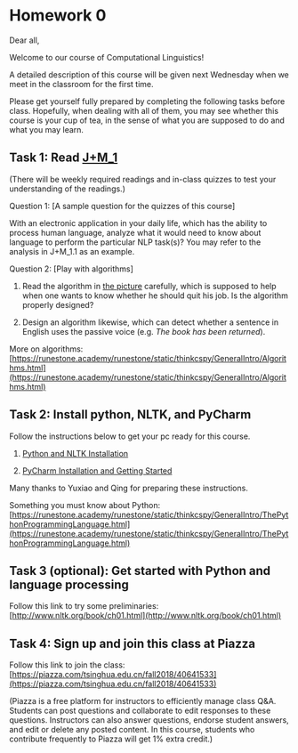 # Homework 0

Dear all,

Welcome to our course of Computational Linguistics! 

A detailed description of this course will be given next Wednesday when we meet in the classroom for the first time. 

Please get yourself fully prepared by completing the following tasks before class. Hopefully, when dealing with all of them, you may see whether this course is your cup of tea, in the sense of what you are supposed to do and what you may learn.

## Task 1: Read [J+M_1](../readings/1/J+M_1.pdf)
(There will be weekly required readings and in-class quizzes to test your understanding of the readings.)

Question 1: [A sample question for the quizzes of this course]

With an electronic application in your daily life, which has the ability to process human language, analyze what it would need to know about language to perform the particular NLP task(s)? You may refer to the analysis in J+M_1.1 as an example.

Question 2: [Play with algorithms]

1) Read the algorithm in [the picture](images/algorithm_quit_job.jpeg) carefully, which is supposed to help when one wants to know whether he should quit his job. Is the algorithm properly designed?

2) Design an algorithm likewise, which can detect whether a sentence in English uses the passive voice (e.g. _The book has been returned_).

More on algorithms:<br> [https://runestone.academy/runestone/static/thinkcspy/GeneralIntro/Algorithms.html](https://runestone.academy/runestone/static/thinkcspy/GeneralIntro/Algorithms.html)

## Task 2: Install python, NLTK, and PyCharm

Follow the instructions below to get your pc ready for this course.

1) [Python and NLTK Installation](../readings/1/Python_NLTK_Install.pdf)

2) [PyCharm Installation and Getting Started](../readings/1/PyCharm_Intro.pdf)

Many thanks to Yuxiao and Qing for preparing these instructions.

Something you must know about Python:<br> [https://runestone.academy/runestone/static/thinkcspy/GeneralIntro/ThePythonProgrammingLanguage.html](https://runestone.academy/runestone/static/thinkcspy/GeneralIntro/ThePythonProgrammingLanguage.html)

## Task 3 (optional): Get started with Python and language processing

Follow this link to try some preliminaries:<br>
[http://www.nltk.org/book/ch01.html](http://www.nltk.org/book/ch01.html)

## Task 4: Sign up and join this class at Piazza

Follow this link to join the class:<br> [https://piazza.com/tsinghua.edu.cn/fall2018/40641533](https://piazza.com/tsinghua.edu.cn/fall2018/40641533)

(Piazza is a free platform for instructors to efficiently manage class Q&A. Students can post questions and collaborate to edit responses to these questions. Instructors can also answer questions, endorse student answers, and edit or delete any posted content. In this course, students who contribute frequently to Piazza will get 1% extra credit.)
